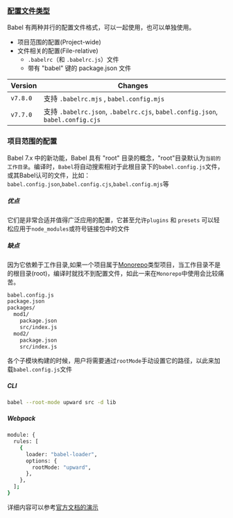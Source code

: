 <!--
 * @Desc: 配置文件
 * @FilePath: /tutor-babel/docs/md/configuration.md
 * @Author: liujianwei1
 * @Date: 2021-05-14 21:19:58
 * @LastEditors: liujianwei1
 * @Reference Desc: 
-->

### [配置文件类型](https://babeljs.io/docs/en/config-files)
Babel 有两种并行的配置文件格式，可以一起使用，也可以单独使用。
- 项目范围的配置(Project-wide)
- 文件相关的配置(File-relative)
  - `.babelrc`（和 `.babelrc.js`）文件
  - 带有 "babel" 键的 package.json 文件

| Version      | Changes |
| --- | --- |
| `v7.8.0`     | 支持 `.babelrc.mjs` , `babel.config.mjs`       |
| `v7.7.0`  | 支持 `.babelrc.json`, `.babelrc.cjs`, `babel.config.json`, `babel.config.cjs`|

### 项目范围的配置
Babel 7.x 中的新功能，Babel 具有 "root" 目录的概念，"root"目录默认为`当前的工作目录`。编译时，`Babel`将自动搜索相对于此根目录下的`babel.config.js`文件，或其Babel认可的文件，比如：`babel.config.json`,`babel.config.cjs`,`babel.config.mjs`等

##### 优点
它们是非常合适并值得广泛应用的配置，它甚至允许`plugins` 和 `presets` 可以轻松应用于`node_modules`或符号链接包中的文件  

##### 缺点
因为它依赖于工作目录,如果一个项目属于[Monorepo](https://zhuanlan.zhihu.com/p/77577415)类型项目，当工作目录不是的根目录(root)，编译时就找不到配置文件，如此一来在`Monorepo`中使用会比较痛苦。

```bash
babel.config.js
package.json
packages/
  mod1/
    package.json
    src/index.js
  mod2/
    package.json
    src/index.js
```
各个子模块构建的时候，用户将需要通过`rootMode`手动设置它的路径，以此来加载`babel.config.js`文件

##### CLI
```bash
babel --root-mode upward src -d lib
```

##### Webpack
```bash
module: {
  rules: [
    {
      loader: "babel-loader",
      options: {
        rootMode: "upward",
      },
    },
  ];
}
```
详细内容可以参考[官方文档的演示](https://babeljs.io/docs/en/config-files#monorepos)
